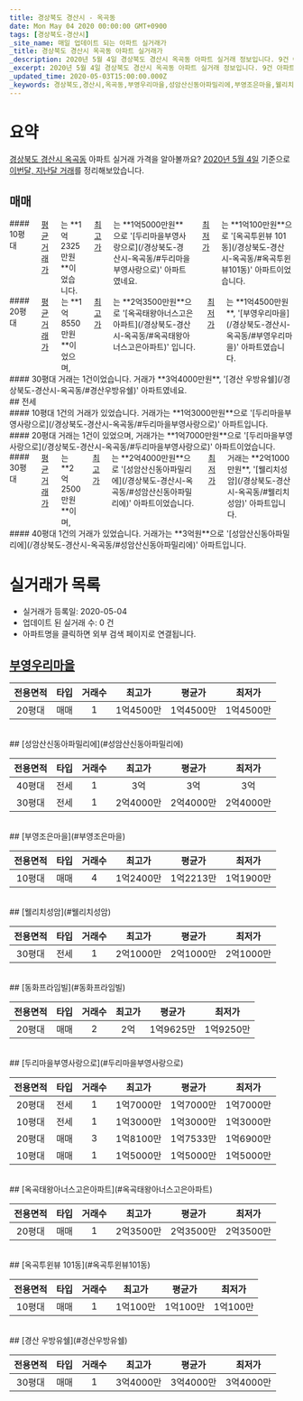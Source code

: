 ```yaml
---
title: 경상북도 경산시 - 옥곡동
date: Mon May 04 2020 00:00:00 GMT+0900
tags: [경상북도-경산시]
_site_name: 매일 업데이트 되는 아파트 실거래가
_title: 경상북도 경산시 옥곡동 아파트 실거래가
_description: 2020년 5월 4일 경상북도 경산시 옥곡동 아파트 실거래 정보입니다. 9건 아파트 정보가 있습니다.
_excerpt: 2020년 5월 4일 경상북도 경산시 옥곡동 아파트 실거래 정보입니다. 9건 아파트 정보가 있습니다.
_updated_time: 2020-05-03T15:00:00.000Z
_keywords: 경상북도,경산시,옥곡동,부영우리마을,성암산신동아파밀리에,부영조은마을,웰리치성암,동화프라임빌,두리마을부영사랑으로,옥곡태왕아너스고은아파트,옥곡투윈뷰 101동,경산 우방유쉘
---
```





# 요약
<ins>경상북도 경산시 옥곡동</ins> 아파트 실거래 가격을 알아볼까요? <ins>2020년 5월 4일</ins> 기준으로 <ins>이번달, 지난달 거래</ins>를 정리해보았습니다.

## 매매
<div class="container">
<div class="six columns" markdown="1">
#### 10평대
<ins>평균 거래가</ins>는 **1억2325만원**이었습니다. <ins>최고가</ins>는 **1억5000만원**으로 '[두리마을부영사랑으로](/경상북도-경산시-옥곡동/#두리마을부영사랑으로)' 아파트였네요. <ins>최저가</ins>는 **1억100만원**으로 '[옥곡투윈뷰 101동](/경상북도-경산시-옥곡동/#옥곡투윈뷰101동)' 아파트이었습니다.
</div>
<div class="six columns" markdown="1">
#### 20평대
<ins>평균 거래가</ins>는 **1억8550만원**이었으며, <ins>최고가</ins>는 **2억3500만원**으로 '[옥곡태왕아너스고은아파트](/경상북도-경산시-옥곡동/#옥곡태왕아너스고은아파트)' 입니다. <ins>최저가</ins>는 **1억4500만원**, '[부영우리마을](/경상북도-경산시-옥곡동/#부영우리마을)' 아파트였습니다.
</div>
</div>
<div class="container">
<div class="twelve columns" markdown="1">
#### 30평대
거래는 1건이었습니다. 거래가 **3억4000만원**, '[경산 우방유쉘](/경상북도-경산시-옥곡동/#경산우방유쉘)' 아파트였네요.
</div>
</div>
## 전세
<div class="container">
<div class="six columns" markdown="1">
#### 10평대
1건의 거래가 있었습니다. 거래가는 **1억3000만원**으로 '[두리마을부영사랑으로](/경상북도-경산시-옥곡동/#두리마을부영사랑으로)' 아파트입니다.
</div>
<div class="six columns" markdown="1">
#### 20평대
거래는 1건이 있었으며, 거래가는 **1억7000만원**으로 '[두리마을부영사랑으로](/경상북도-경산시-옥곡동/#두리마을부영사랑으로)' 아파트이었습니다.
</div>
</div>
<div class="container">
<div class="six columns" markdown="1">
#### 30평대
<ins>평균 거래가</ins>는 **2억2500만원**이며, <ins>최고가</ins>는 **2억4000만원**으로 '[성암산신동아파밀리에](/경상북도-경산시-옥곡동/#성암산신동아파밀리에)' 아파트이었습니다. <ins>최저가</ins> 거래는 **2억1000만원**, '[웰리치성암](/경상북도-경산시-옥곡동/#웰리치성암)' 아파트입니다.
</div>
<div class="six columns" markdown="1">
#### 40평대
1건의 거래가 있었습니다. 거래가는 **3억원**으로 '[성암산신동아파밀리에](/경상북도-경산시-옥곡동/#성암산신동아파밀리에)' 아파트입니다.
</div>
</div>



# 실거래가 목록
- 실거래가 등록일: 2020-05-04
- 업데이트 된 실거래 수: 0 건
- 아파트명을 클릭하면 외부 검색 페이지로 연결됩니다.

## [부영우리마을](#부영우리마을)

|전용면적|타입|거래수|최고가|평균가|최저가|
|:---:|:---:|:---:|:---:|:---:|:---:|
|20평대|<span class="deal-type-1">매매</span>|1|1억4500만|1억4500만|1억4500만|

<br/>
## [성암산신동아파밀리에](#성암산신동아파밀리에)

|전용면적|타입|거래수|최고가|평균가|최저가|
|:---:|:---:|:---:|:---:|:---:|:---:|
|40평대|<span class="deal-type-2">전세</span>|1|3억|3억|3억|
|30평대|<span class="deal-type-2">전세</span>|1|2억4000만|2억4000만|2억4000만|

<br/>
## [부영조은마을](#부영조은마을)

|전용면적|타입|거래수|최고가|평균가|최저가|
|:---:|:---:|:---:|:---:|:---:|:---:|
|10평대|<span class="deal-type-1">매매</span>|4|1억2400만|1억2213만|1억1900만|

<br/>
## [웰리치성암](#웰리치성암)

|전용면적|타입|거래수|최고가|평균가|최저가|
|:---:|:---:|:---:|:---:|:---:|:---:|
|30평대|<span class="deal-type-2">전세</span>|1|2억1000만|2억1000만|2억1000만|

<br/>
## [동화프라임빌](#동화프라임빌)

|전용면적|타입|거래수|최고가|평균가|최저가|
|:---:|:---:|:---:|:---:|:---:|:---:|
|20평대|<span class="deal-type-1">매매</span>|2|2억|1억9625만|1억9250만|

<br/>
## [두리마을부영사랑으로](#두리마을부영사랑으로)

|전용면적|타입|거래수|최고가|평균가|최저가|
|:---:|:---:|:---:|:---:|:---:|:---:|
|20평대|<span class="deal-type-2">전세</span>|1|1억7000만|1억7000만|1억7000만|
|10평대|<span class="deal-type-2">전세</span>|1|1억3000만|1억3000만|1억3000만|
|20평대|<span class="deal-type-1">매매</span>|3|1억8100만|1억7533만|1억6900만|
|10평대|<span class="deal-type-1">매매</span>|1|1억5000만|1억5000만|1억5000만|

<br/>
## [옥곡태왕아너스고은아파트](#옥곡태왕아너스고은아파트)

|전용면적|타입|거래수|최고가|평균가|최저가|
|:---:|:---:|:---:|:---:|:---:|:---:|
|20평대|<span class="deal-type-1">매매</span>|1|2억3500만|2억3500만|2억3500만|

<br/>
## [옥곡투윈뷰 101동](#옥곡투윈뷰101동)

|전용면적|타입|거래수|최고가|평균가|최저가|
|:---:|:---:|:---:|:---:|:---:|:---:|
|10평대|<span class="deal-type-1">매매</span>|1|1억100만|1억100만|1억100만|

<br/>
## [경산 우방유쉘](#경산우방유쉘)

|전용면적|타입|거래수|최고가|평균가|최저가|
|:---:|:---:|:---:|:---:|:---:|:---:|
|30평대|<span class="deal-type-1">매매</span>|1|3억4000만|3억4000만|3억4000만|

<br/>



